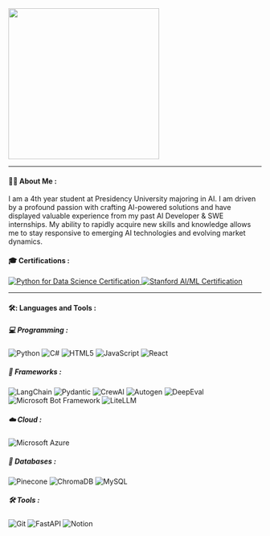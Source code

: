 <img src="" width="300">

---

#### 🙋‍♂️ About Me :
I am a 4th year student at Presidency University majoring in AI. I am driven by a profound passion with crafting AI-powered solutions and have displayed valuable experience from my past AI Developer & SWE internships. My ability to rapidly acquire new skills and knowledge allows me to stay responsive to emerging AI technologies and evolving market dynamics.

#### 🎓 Certifications :
<div id="header" >
  <div id="badges">
    <a href="https://www.mygreatlearning.com/certificate/TKHXHXXQ" target="_blank">
        <img src="https://img.shields.io/badge/Python%20for%20Data%20Science-000000?style=flat&logo=Python&logoColor=ffe873&labelColor=306998" alt="Python for Data Science Certification">
    </a>
    <a href="https://www.coursera.org/account/accomplishments/specialization/REM7ZSFZCJAP" target="_blank">
        <img src="https://img.shields.io/badge/AI/ML%20Certified%20by%20Stanford-000000?style=flat&logo=Coursera&logoColor=white&labelColor=000080" alt="Stanford AI/ML Certification">
    </a>
   </div>
</div>

---

#### 🛠️: Languages and Tools :
##### 💻 Programming : 
![Python](https://img.shields.io/badge/Python-FFD43B?style=for-the-badge&logo=python&logoColor=blue)
![C#](https://img.shields.io/badge/C%23-239120?style=for-the-badge&logo=c-sharp&logoColor=white)
![HTML5](https://img.shields.io/badge/HTML5-E34F26?style=for-the-badge&logo=html5&logoColor=white)
![JavaScript](https://img.shields.io/badge/JavaScript-323330?style=for-the-badge&logo=javascript&logoColor=F7DF1E)
![React](https://img.shields.io/badge/React-20232A?style=for-the-badge&logo=react&logoColor=61DAFB)

##### 🧩 Frameworks :
![LangChain](https://img.shields.io/badge/LangChain-000000?style=for-the-badge&logo=python&logoColor=white)
![Pydantic](https://img.shields.io/badge/Pydantic-E92063?style=for-the-badge&logo=python&logoColor=white)
![CrewAI](https://img.shields.io/badge/CrewAI-4A90E2?style=for-the-badge&logo=artificial-intelligence&logoColor=white)
![Autogen](https://img.shields.io/badge/Autogen-FF6F61?style=for-the-badge&logo=microsoft&logoColor=white)
![DeepEval](https://img.shields.io/badge/DeepEval-007ACC?style=for-the-badge&logo=python&logoColor=white)
![Microsoft Bot Framework](https://img.shields.io/badge/Microsoft%20Bot%20Framework-5C2D91?style=for-the-badge&logo=microsoft&logoColor=white)
![LiteLLM](https://img.shields.io/badge/LiteLLM-000000?style=for-the-badge&logo=python&logoColor=white)

##### ☁️ Cloud :
![Microsoft Azure](https://img.shields.io/badge/Microsoft%20Azure-0089D6?style=for-the-badge&logo=microsoft-azure&logoColor=white)

##### 💾 Databases :
![Pinecone](https://img.shields.io/badge/Pinecone-6E57FF?style=for-the-badge&logo=database&logoColor=white)
![ChromaDB](https://img.shields.io/badge/ChromaDB-4285F4?style=for-the-badge&logo=database&logoColor=white)
![MySQL](https://img.shields.io/badge/MySQL-005C84?style=for-the-badge&logo=mysql&logoColor=white)

##### 🛠️ Tools :
![Git](https://img.shields.io/badge/Git-F05032?style=for-the-badge&logo=git&logoColor=white)
![FastAPI](https://img.shields.io/badge/FastAPI-009688?style=for-the-badge&logo=fastapi&logoColor=white)
![Notion](https://img.shields.io/badge/Notion-000000?style=for-the-badge&logo=notion&logoColor=white)

